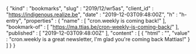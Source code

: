 {
  "kind" : "bookmarks",
  "slug" : "2019/12/wr5as",
  "client_id" : "https://indigenous.realize.be",
  "date" : "2019-12-03T09:48:00Z",
  "h" : "h-entry",
  "properties" : {
    "name" : [ "cron.weekly is coming back!" ],
    "bookmark-of" : [ "https://ma.ttias.be/cron-weekly-is-coming-back/" ],
    "published" : [ "2019-12-03T09:48:00Z" ],
    "content" : [ {
      "html" : "",
      "value" : "cron.weekly is a great newsletter, I'm glad you're coming back Mattias!"
    } ]
  }
}
